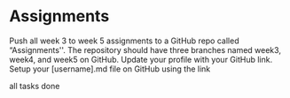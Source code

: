 # Assignments
Push all week 3 to week 5 assignments to a GitHub repo called “Assignments''. The repository should have three branches named week3, week4, and week5 on GitHub.
Update your profile with your GitHub link.
Setup your [username].md file on GitHub using the link


all tasks done
